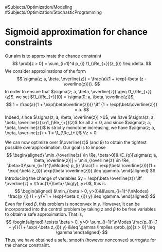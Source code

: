 #Subjects/Optimization/Modeling #Subjects/Optimization/StochasticProgramming 

# Sigmoid approximation for chance constraints 

Our aim is to approximate the chance constraint 
$$
\prob[z > 0] = \sum_{i=1}^d p_{i} \1_{\Re_{+}}(z_{i}) \leq \delta.
$$
We consider approximations of the form 
$$
    \sigma(z; a, \beta, \overline{z}) = \frac{a}{1 + \exp(-\beta (z - \overline{z}))}.
$$
In order to ensure that $\sigma(z; a, \beta, \overline{z}) \geq \1_{\Re_{+}}(z)$, we set $\1_{\Re_{+}}(0) = \sigma(0; a, \beta, \overline{z})$,
$$
    1 = \frac{a}{1 + \exp(\beta\overline{z}))} \iff {1 + \exp(\beta\overline{z})} = a.
$$
Indeed, since $\sigma(z; a, \beta, \overline{z}) >0$, we have $\sigma(z; a, \beta, \overline{z})>\1_{\Re_{+}}(z)$ for all $z \leq 0$, and since $\sigma(z; a, \beta, \overline{z})$ is strictly monotone increasing, we have $\sigma(z; a, \beta, \overline{z}) > 1 = \1_{\Re_{+}}$ $\forall z>0$.


We can now optimize over $\overline{z}$ (and $\beta$) to obtain the tightest possible overapproximation. Our goal is to impose
$$
\begin{aligned}
    \min_{\overline{z} \in \Re, \beta>0}&
    \E_{p}[\sigma(z; a, \beta, \overline{z})] =
    \min_{\overline{z} \in \Re, \beta>0}\sum_{i=1}^{\nModes} p_{i} \frac{1 + \exp(\beta \overline{z})}{1 + \exp(-\beta z_{i}) \exp(\beta \overline{z})} \leq \gamma.
\end{aligned}
$$
Introducing the change of variables $y = \exp(\beta \overline{z}) \iff \overline{z} = \tfrac{1}{\beta} \log(y), y>0$, this is 
$$
\begin{aligned}
    &\min_{\beta > 0, y>0}&&\sum_{i=1}^{\nModes} \frac{p_{i} (1 + y)}{1 + \exp(-\beta z_{i}) y} \leq \gamma.
\end{aligned}
$$
Even for fixed $\beta$, this problem is nonconvex in $y$. However, it can be incorporated into the control problem by taking $z$ and $\beta$ to be free variables to obtain a safe approximation. That is, 
$$
\begin{aligned}
    \exists \beta > 0, y>0: \sum_{i=1}^\nModes \frac{p_{i} (1 + y)}{1 + \exp(-\beta z_{i}) y} &\leq \gamma \implies \prob_{p}[z > 0] \leq \gamma
\end{aligned}
$$
Thus, we have obtained a safe, smooth (however nonconvex) surrogate for the chance constraint.

